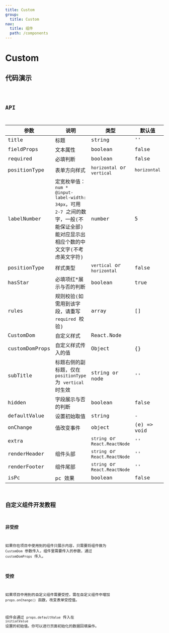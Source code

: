 ```yaml
---
title: Custom
group:
  title: Custom
nav:
  title: 组件
  path: /components
---
```


# Custom

## 代码演示

<code src="./demo/index.tsx" />

## API

| 参数           | 说明                                                                                                                                  | 类型                          | 默认值       | 是否必填   |
| -------------- | ------------------------------------------------------------------------------------------------------------------------------------- | ----------------------------- | ------------ | ---------- |
| title          | 标题                                                                                                                                  | string                        | ''           | 是         |
| fieldProps     | 文本属性                                                                                                                              | boolean                       | false        | 是         |
| required       | 必填判断                                                                                                                              | boolean                       | false        | 否         |
| positionType   | 表单方向样式                                                                                                                          | `horizontal` or `vertical`    | `horizontal` | 否         |
| labelNumber    | 定宽枚举值：`num * @input-label-width: 34px`，可用 `2-7` 之间的数字，一般(不能保证全部)能对应显示出相应个数的中文文字(不考虑英文字符) | number                        | 5            | 否         |
| positionType   | 样式类型                                                                                                                              | `vertical` or `horizontal`    | false        | `vertical` |
| hasStar        | 必填项红\*展示与否的判断                                                                                                              | boolean                       | true         | 否         |
| rules          | 规则校验(如需用到该字段，请重写 `required` 校验)                                                                                      | array                         | []           | 否         |
| CustomDom      | 自定义样式                                                                                                                            | React.Node                    |              | 是         |
| customDomProps | 自定义样式传入的值                                                                                                                    | Object                        | {}           | 否         |
| subTitle       | 标题右侧的副标题，仅在 `positionType` 为 `vertical` 时生效                                                                            | string or node                | ''           | 否         |
| hidden         | 字段展示与否的判断                                                                                                                    | boolean                       | false        | 否         |
| defaultValue   | 设置初始取值                                                                                                                          | string                        | -            | 否         |
| onChange       | 值改变事件                                                                                                                            | object                        | (e) => void  | 否         |
| extra          |                                                                                                                                       | `string` or `React.ReactNode` | ''           | 否         |
| renderHeader   | 组件头部                                                                                                                              | `string` or `React.ReactNode` | ''           | 否         |
| renderFooter   | 组件尾部                                                                                                                              | `string` or `React.ReactNode` | ''           | 否         |
| isPc           | pc 效果                                                                                                                               | boolean                       | false        | 否         |

## 自定义组件开发教程

### 非受控

如果你在项目中使用到的组件只展示内容，只需要将组件做为 `CustomDom` 参数传入，组件里需要传入的参数，通过 `customDomProps` 传入。

### 受控

如果项目中用到的自定义组件需要受控，需在自定义组件中增加 `props.onChange()` 函数，改变表单受控值。

组件会通过 `props.defaultValue` 传入在 `initialValue` 设置的初始值。你可以进行页面初始化的数据回填操作。
